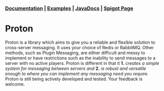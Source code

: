 ### [Documentation](https://drepic.gitbook.io/proton/) | [Examples](https://github.com/mcgrizzz/ProtonExamples) | [JavaDocs](https://mcgrizzz.github.io/ProtonDocs/) | [Spigot Page](https://www.spigotmc.org/resources/proton.87159/)
# Proton
Proton is a library which aims to give you a reliable and flexible solution to cross-server messaging.
It uses your choice of Redis or RabbitMQ. Other methods, such as Plugin Messaging, are either difficult and messy to implement or have restrictions such as the inability to send messages to a server with no active players.
Proton is different in that it <b>1.</b> <i>creates a simple system for messaging between servers and</i> <b>2.</b> <i>is robust and versatile enough to where you can implement any messaging need you require.</i>
Proton is still being actively developed and tested. Your feedback is welcome.
